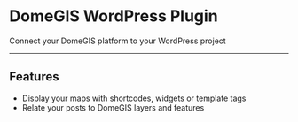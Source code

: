# DomeGIS WordPress Plugin

Connect your DomeGIS platform to your WordPress project

---

## Features

 - Display your maps with shortcodes, widgets or template tags
 - Relate your posts to DomeGIS layers and features
